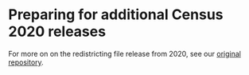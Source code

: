 # Preparing for additional Census 2020 releases

For more on on the redistricting file release from 2020, see our [original repository](https://github.com/mcclatchy-southeast/census2020).